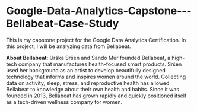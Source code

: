 # Google-Data-Analytics-Capstone---Bellabeat-Case-Study

This is my capstone project for the Google Data Analytics Certification. In this project, I will be analyzing data from Bellabeat.

**About Bellabeat**: Urška Sršen and Sando Mur founded Bellabeat, a high-tech company that manufactures health-focused smart products.
Sršen used her background as an artist to develop beautifully designed technology that informs and inspires women around the world. 
Collecting data on activity, sleep, stress, and reproductive health has allowed Bellabeat to knowledge about their own health and habits. 
Since it was founded in 2013, Bellabeat has grown rapidly and quickly positioned itself as a tech-driven wellness company for women.

